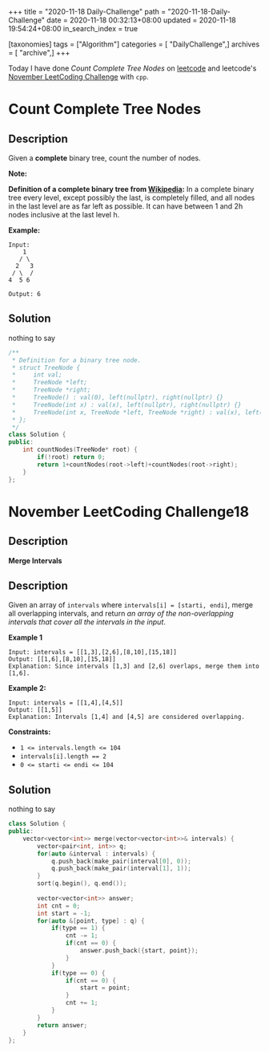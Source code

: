 +++
title = "2020-11-18 Daily-Challenge"
path = "2020-11-18-Daily-Challenge"
date = 2020-11-18 00:32:13+08:00
updated = 2020-11-18 19:54:24+08:00
in_search_index = true

[taxonomies]
tags = ["Algorithm"]
categories = [ "DailyChallenge",]
archives = [ "archive",]
+++

Today I have done *Count Complete Tree Nodes* on [leetcode](https://leetcode.com/problems/count-complete-tree-nodes/) and leetcode's [November LeetCoding Challenge](https://leetcode.com/explore/challenge/card/november-leetcoding-challenge/566/week-3-november-15th-november-21st/3535/) with `cpp`.

<!-- more -->

# Count Complete Tree Nodes

## Description

Given a **complete** binary tree, count the number of nodes.

**Note:**

**Definition of a complete binary tree from [Wikipedia](http://en.wikipedia.org/wiki/Binary_tree#Types_of_binary_trees):**
In a complete binary tree every level, except possibly the last, is completely filled, and all nodes in the last level are as far left as possible. It can have between 1 and 2h nodes inclusive at the last level h.

**Example:**

```
Input: 
    1
   / \
  2   3
 / \  /
4  5 6

Output: 6
```

## Solution

nothing to say

``` cpp
/**
 * Definition for a binary tree node.
 * struct TreeNode {
 *     int val;
 *     TreeNode *left;
 *     TreeNode *right;
 *     TreeNode() : val(0), left(nullptr), right(nullptr) {}
 *     TreeNode(int x) : val(x), left(nullptr), right(nullptr) {}
 *     TreeNode(int x, TreeNode *left, TreeNode *right) : val(x), left(left), right(right) {}
 * };
 */
class Solution {
public:
    int countNodes(TreeNode* root) {
        if(!root) return 0;
        return 1+countNodes(root->left)+countNodes(root->right);
    }
};
```

# November LeetCoding Challenge18

## Description

**Merge Intervals**

## Description

Given an array of `intervals` where `intervals[i] = [starti, endi]`, merge all overlapping intervals, and return *an array of the non-overlapping intervals that cover all the intervals in the input*.

**Example 1**

```
Input: intervals = [[1,3],[2,6],[8,10],[15,18]]
Output: [[1,6],[8,10],[15,18]]
Explanation: Since intervals [1,3] and [2,6] overlaps, merge them into [1,6].
```

**Example 2:**

```
Input: intervals = [[1,4],[4,5]]
Output: [[1,5]]
Explanation: Intervals [1,4] and [4,5] are considered overlapping.
```

**Constraints:**

- `1 <= intervals.length <= 104`
- `intervals[i].length == 2`
- `0 <= starti <= endi <= 104`

## Solution

nothing to say

``` cpp
class Solution {
public:
    vector<vector<int>> merge(vector<vector<int>>& intervals) {
        vector<pair<int, int>> q;
        for(auto &interval : intervals) {
            q.push_back(make_pair(interval[0], 0));
            q.push_back(make_pair(interval[1], 1));
        }
        sort(q.begin(), q.end());
        
        vector<vector<int>> answer;
        int cnt = 0;
        int start = -1;
        for(auto &[point, type] : q) {
            if(type == 1) {
                cnt -= 1;
                if(cnt == 0) {
                    answer.push_back({start, point});
                }
            }
            if(type == 0) {
                if(cnt == 0) {
                    start = point;
                }
                cnt += 1;
            }
        }
        return answer;
    }
};
```
